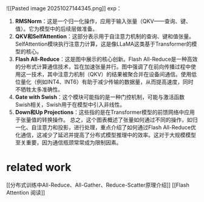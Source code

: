![[Pasted image 20251027144345.png]]
exp：


1. **RMSNorm**：这是一个归一化操作，应用于输入张量（QKV——查询、键、值）。它为模型中的后续层做准备。
2. **QKV和SelfAttention**：这部分表示用于自注意力机制的查询、键和值张量。SelfAttention模块执行注意力计算，这是像LLaMA这类基于Transformer的模型的核心。
3. **Flash All-Reduce**：这是图中展示的核心创新。Flash All-Reduce是一种高效的分布式计算通信技术，旨在加速张量并行。图中强调了在前向传播过程中使用这一技术，其中注意力机制（QKV）的结果被聚合并在设备间通信。使用低位量化（例如INT4、INT6）有助于减少传输的数据量，从而提高速度，同时不牺牲太多准确性。
4. **Gate with Swish**：这个模块可能指的是一种门控机制，可能与激活函数Swish相关，Swish用于在模型中引入非线性。
5. **Down和Up Projections**：这些指的是在Transformer模型的前馈网络中应用于张量值的转换操作。
总之，这个图表概述了张量如何通过不同的操作，如归一化、自注意力和投影，进行处理，重点介绍了如何通过Flash All-Reduce优化通信，这减少了延迟并提高了分布式模型推理中的效率。这对于大规模模型至关重要，因为通信瓶颈常常成为限制因素。

# related work
[[分布式训练中All-Reduce、All-Gather、Reduce-Scatter原理介绍]]
[[Flash Attention 阅读]]
